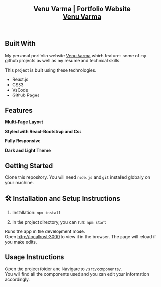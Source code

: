 <h2 align="center">
  Venu Varma | Portfolio Website<br/>
  <a href="https://venuvarma10.github.io/venuportfolio/" target="_blank">Venu Varma</a>
</h2>
<br/>



## Built With

My personal portfolio website <a href="https://venuvarma10.github.io/venuportfolio/" target="_blank">Venu Varma</a> which features some of my github projects as well as my resume and technical skills.<br/>

This project is built using these technologies.

- React.js
- CSS3
- VsCode
- Github Pages

## Features

**Multi-Page Layout**

**Styled with React-Bootstrap and Css**

**Fully Responsive**

**Dark and Light Theme**

## Getting Started

Clone this repository. You will need `node.js` and `git` installed globally on your machine.

## 🛠 Installation and Setup Instructions

1. Installation: `npm install`

2. In the project directory, you can run: `npm start`

Runs the app in the development mode.\
Open [http://localhost:3000](http://localhost:3000) to view it in the browser.
The page will reload if you make edits.

## Usage Instructions

Open the project folder and Navigate to `/src/components/`. <br/>
You will find all the components used and you can edit your information accordingly.

